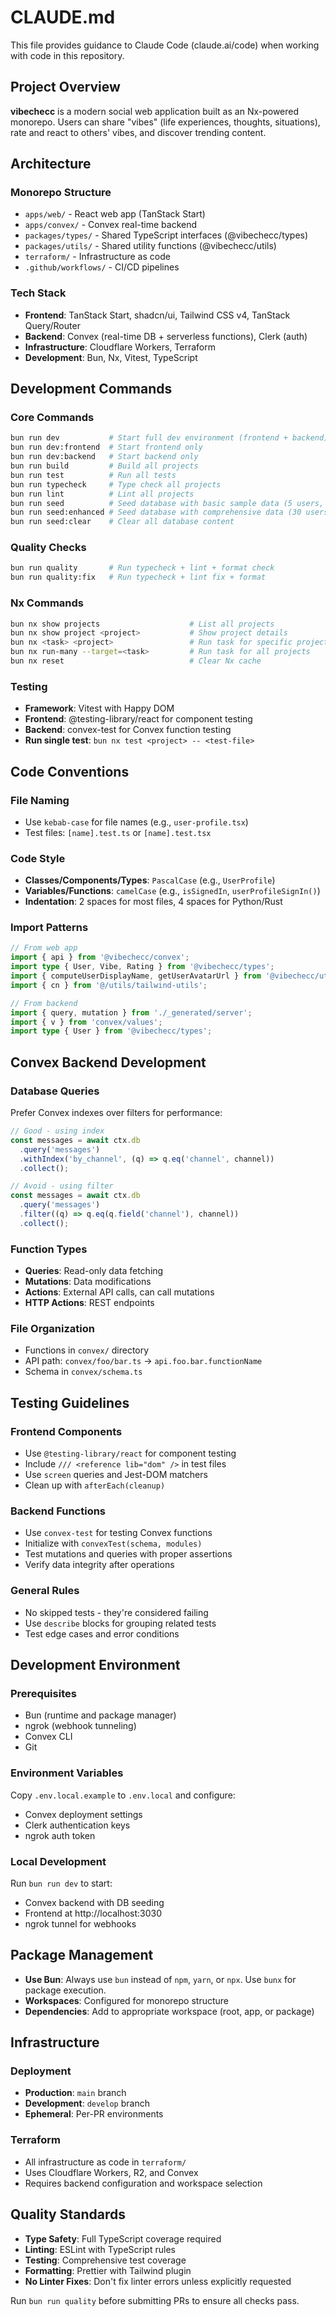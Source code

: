 # CLAUDE.md

This file provides guidance to Claude Code (claude.ai/code) when working with code in this repository.

## Project Overview

**vibechecc** is a modern social web application built as an Nx-powered monorepo. Users can share "vibes" (life experiences, thoughts, situations), rate and react to others' vibes, and discover trending content.

## Architecture

### Monorepo Structure

- `apps/web/` - React web app (TanStack Start)
- `apps/convex/` - Convex real-time backend
- `packages/types/` - Shared TypeScript interfaces (@vibechecc/types)
- `packages/utils/` - Shared utility functions (@vibechecc/utils)
- `terraform/` - Infrastructure as code
- `.github/workflows/` - CI/CD pipelines

### Tech Stack

- **Frontend**: TanStack Start, shadcn/ui, Tailwind CSS v4, TanStack Query/Router
- **Backend**: Convex (real-time DB + serverless functions), Clerk (auth)
- **Infrastructure**: Cloudflare Workers, Terraform
- **Development**: Bun, Nx, Vitest, TypeScript

## Development Commands

### Core Commands

```bash
bun run dev           # Start full dev environment (frontend + backend)
bun run dev:frontend  # Start frontend only
bun run dev:backend   # Start backend only
bun run build         # Build all projects
bun run test          # Run all tests
bun run typecheck     # Type check all projects
bun run lint          # Lint all projects
bun run seed          # Seed database with basic sample data (5 users, 4 vibes)
bun run seed:enhanced # Seed database with comprehensive data (30 users, 20 vibes)
bun run seed:clear    # Clear all database content
```

### Quality Checks

```bash
bun run quality       # Run typecheck + lint + format check
bun run quality:fix   # Run typecheck + lint fix + format
```

### Nx Commands

```bash
bun nx show projects                    # List all projects
bun nx show project <project>           # Show project details
bun nx <task> <project>                 # Run task for specific project
bun nx run-many --target=<task>         # Run task for all projects
bun nx reset                            # Clear Nx cache
```

### Testing

- **Framework**: Vitest with Happy DOM
- **Frontend**: @testing-library/react for component testing
- **Backend**: convex-test for Convex function testing
- **Run single test**: `bun nx test <project> -- <test-file>`

## Code Conventions

### File Naming

- Use `kebab-case` for file names (e.g., `user-profile.tsx`)
- Test files: `[name].test.ts` or `[name].test.tsx`

### Code Style

- **Classes/Components/Types**: `PascalCase` (e.g., `UserProfile`)
- **Variables/Functions**: `camelCase` (e.g., `isSignedIn`, `userProfileSignIn()`)
- **Indentation**: 2 spaces for most files, 4 spaces for Python/Rust

### Import Patterns

```typescript
// From web app
import { api } from '@vibechecc/convex';
import type { User, Vibe, Rating } from '@vibechecc/types';
import { computeUserDisplayName, getUserAvatarUrl } from '@vibechecc/utils';
import { cn } from '@/utils/tailwind-utils';

// From backend
import { query, mutation } from './_generated/server';
import { v } from 'convex/values';
import type { User } from '@vibechecc/types';
```

## Convex Backend Development

### Database Queries

Prefer Convex indexes over filters for performance:

```typescript
// Good - using index
const messages = await ctx.db
  .query('messages')
  .withIndex('by_channel', (q) => q.eq('channel', channel))
  .collect();

// Avoid - using filter
const messages = await ctx.db
  .query('messages')
  .filter((q) => q.eq(q.field('channel'), channel))
  .collect();
```

### Function Types

- **Queries**: Read-only data fetching
- **Mutations**: Data modifications
- **Actions**: External API calls, can call mutations
- **HTTP Actions**: REST endpoints

### File Organization

- Functions in `convex/` directory
- API path: `convex/foo/bar.ts` → `api.foo.bar.functionName`
- Schema in `convex/schema.ts`

## Testing Guidelines

### Frontend Components

- Use `@testing-library/react` for component testing
- Include `/// <reference lib="dom" />` in test files
- Use `screen` queries and Jest-DOM matchers
- Clean up with `afterEach(cleanup)`

### Backend Functions

- Use `convex-test` for testing Convex functions
- Initialize with `convexTest(schema, modules)`
- Test mutations and queries with proper assertions
- Verify data integrity after operations

### General Rules

- No skipped tests - they're considered failing
- Use `describe` blocks for grouping related tests
- Test edge cases and error conditions

## Development Environment

### Prerequisites

- Bun (runtime and package manager)
- ngrok (webhook tunneling)
- Convex CLI
- Git

### Environment Variables

Copy `.env.local.example` to `.env.local` and configure:

- Convex deployment settings
- Clerk authentication keys
- ngrok auth token

### Local Development

Run `bun run dev` to start:

- Convex backend with DB seeding
- Frontend at http://localhost:3030
- ngrok tunnel for webhooks

## Package Management

- **Use Bun**: Always use `bun` instead of `npm`, `yarn`, or `npx`. Use `bunx` for package execution.
- **Workspaces**: Configured for monorepo structure
- **Dependencies**: Add to appropriate workspace (root, app, or package)

## Infrastructure

### Deployment

- **Production**: `main` branch
- **Development**: `develop` branch
- **Ephemeral**: Per-PR environments

### Terraform

- All infrastructure as code in `terraform/`
- Uses Cloudflare Workers, R2, and Convex
- Requires backend configuration and workspace selection

## Quality Standards

- **Type Safety**: Full TypeScript coverage required
- **Linting**: ESLint with TypeScript rules
- **Testing**: Comprehensive test coverage
- **Formatting**: Prettier with Tailwind plugin
- **No Linter Fixes**: Don't fix linter errors unless explicitly requested

Run `bun run quality` before submitting PRs to ensure all checks pass.
